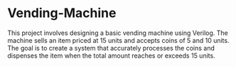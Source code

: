 # Vending-Machine
This project involves designing a basic vending machine using Verilog. The machine sells an item priced at 15 units and accepts coins of 5 and 10 units. The goal is to create a system that accurately processes the coins and dispenses the item when the total amount reaches or exceeds 15 units.
